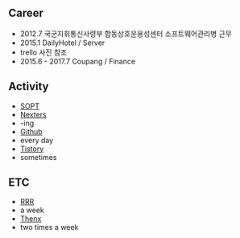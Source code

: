 Career
--------
* 2012.7 국군지휘통신사령부 합동상호운용성센터 소프트웨어관리병 근무
* 2015.1 DailyHotel / Server  
 * trello 사진 참조
* 2015.6 - 2017.7 Coupang / Finance 

Activity
--------
* [SOPT](http://sopt.org/wp/)
* [Nexters](http://teamnexters.com/)
 * -ing
* [Github](https://github.com/BoBinLee)
 * every day
* [Tistory](http://cultist-tp.tistory.com/)
 * sometimes

ETC
--------
* [RRR](https://www.instagram.com/runrabbitrun_seoul/)
 * a week
* [Thenx](https://www.youtube.com/watch?v=iqBAR0rfjiI)
 * two times a week
